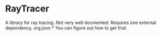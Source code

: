 # RayTracer
A library for ray tracing. Not very well docmented.
Requires one external dependency, org.json.*
You can figure out how to get that.